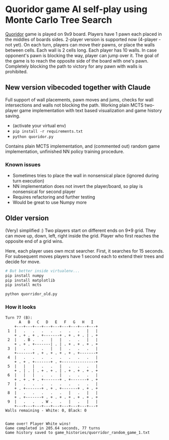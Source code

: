# Quoridor game AI self-play using Monte Carlo Tree Search

[Quoridor](https://en.wikipedia.org/wiki/Quoridor) game is played on 9x9 board. Players have 1 pawn each placed in the middles of boards sides. 2-player version is supported now (4-player - not yet).
On each turn, players can move their pawns, or place the walls between cells. Each wall is 2 cells long. Each player has 10 walls. In case opponent's pawn is blocking the way, player can jump over it.
The goal of the game is to reach the opposite side of the board with one's pawn. Completely blocking the path to victory for any pawn with walls is prohibited.

## New version vibecoded together with Claude

Full support of wall placements, pawn moves and jums, checks for
wall intersections and walls not blocking the path. 
Working plain MCTS two-player game implementation with text based visualization
and game history saving.

* (activate your virtual env)
* `pip install -r requirements.txt`
* `python quoridor.py`

Contains plain MCTS implementation, and (commented out) random game implementation, unfinished NN policy training 
procedure.

### Known issues

* Sometimes tries to place the wall in nonsensical place (ignored during turn execution)
* NN implementation does not invert the player/board, so play is nonsensical for second player
* Requires refactoring and further testing
* Would be great to use Numpy more

## Older version
(Very) simplified :)
Two players start on different ends on 9*9 grid. 
They can move up, down, left, right inside the grid.
Player who first reaches the opposite end of a grid wins.

Here, each player uses own mcst searcher. First, it searches for 15 seconds.
For subsequent moves players have 1 second each to extend their trees and decide for move.

```sh
# But better inside virtualenv...
pip install numpy
pip install matplotlib
pip install mcts

python quorridor_old.py
```

### How it looks

```
Turn 77 (B):
      A   B   C   D   E   F   G   H   I  
    +---+---+---+---+---+---+---+---+---+
 1  |   .   .   .   .   .   .   .   |   |
    + . + . + . +-------+ . + . + . | . +
 2  |   . B .   .   |   |   .   .   |   |
    + . + . +-------| . | . + . + . + . +
 3  |   .   .   .   |   |   .   .   .   |
    +-------+ . + . + . + . + . +-------+
 4  |   .   .   .   .   .   .   .   .   |
    + . + . +-------+ . +---------------+
 5  |   |   |   .   .   |   .   .   .   |
    + . | . | . + . + . | . + . + . + . +
 6  |   |   |   .   .   |   .   .   .   |
    + . + . + . +-------+ . +-------+ . +
 7  |   .   .   .   .   .   .   .   .   |
    + . +-------+ . + . +-------+ . + . +
 8  |   .   .   .   .   .   |   .   |   |
    + . +-------+ . + . + . + . + . + . +
 9  |   .   .   . W .   .   |   .   |   |
    +---+---+---+---+---+---+---+---+---+
Walls remaining - White: 0, Black: 0


Game over! Player White wins!
Game completed in 205.64 seconds, 77 turns
Game history saved to game_histories/quorridor_random_game_1.txt
```
